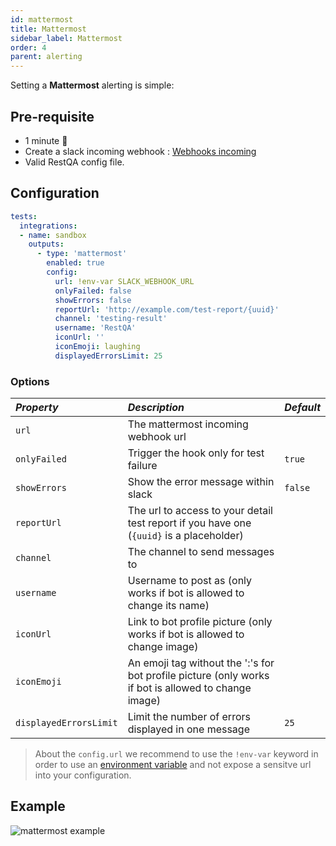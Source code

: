 ```yaml
---
id: mattermost
title: Mattermost
sidebar_label: Mattermost
order: 4
parent: alerting
---
```


Setting a **Mattermost** alerting is simple:

## Pre-requisite

 * 1 minute  🚀
 * Create a slack incoming webhook : [Webhooks incoming](https://docs.mattermost.com/developer/webhooks-incoming.html)
 * Valid RestQA config file.

## Configuration 

```yaml
tests:
  integrations:
  - name: sandbox
    outputs:
      - type: 'mattermost'
        enabled: true
        config: 
          url: !env-var SLACK_WEBHOOK_URL
          onlyFailed: false
          showErrors: false
          reportUrl: 'http://example.com/test-report/{uuid}'
          channel: 'testing-result'
          username: 'RestQA'
          iconUrl: ''
          iconEmoji: laughing
          displayedErrorsLimit: 25
```

### Options

| *Property*              | *Description*                                                                                        | *Default*          |
|:------------------------|:-----------------------------------------------------------------------------------------------------|:-------------------|
| `url`                   | The mattermost incoming webhook url                                                                  |                    |
| `onlyFailed`            | Trigger the hook only for test failure                                                               | `true`             |
| `showErrors`            | Show the error message within slack                                                                  | `false`            |
| `reportUrl`             | The url to access to your detail test report if you have one (`{uuid}` is a placeholder)             |                    |
| `channel`               | The channel to send messages to                                                                      |                    |
| `username`              | Username to post as (only works if bot is allowed to change its name)                                |                    |
| `iconUrl`               | Link to bot profile picture (only works if bot is allowed to change image)                           |                    |
| `iconEmoji`             | An emoji tag without the ':'s for bot profile picture (only works if bot is allowed to change image) |                    |
| `displayedErrorsLimit`  | Limit the number of errors displayed in one message                                                  | `25`               |


> About the `config.url` we recommend to use the `!env-var` keyword in order to use an [environment variable](/getting-started/environment-variable) and not expose a sensitve url into your configuration.

## Example

![mattermost example](../assets/cucumber-export-mattermost.png)




